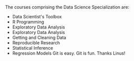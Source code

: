 The courses comprising the Data Science Specialization are:

 * Data Scientist's Toolbox
 * R Programming
 * Exploratory Data Analysis
 * Exploratory Data Analysis
 * Getting and Cleaning Data
 * Reproducible Research
 * Statistical Inference
 * Regression Models
Git is easy. Git is fun. Thanks Linus!
